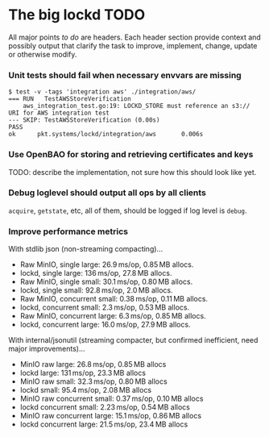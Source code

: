 # The big lockd TODO

All major points *to do* are headers. Each header section provide context and possibly output that clarify the task to improve, implement, change, update or otherwise modify.

### Unit tests should fail when necessary envvars are missing

```terminal
$ test -v -tags 'integration aws' ./integration/aws/
=== RUN   TestAWSStoreVerification
    aws_integration_test.go:19: LOCKD_STORE must reference an s3:// URI for AWS integration test
--- SKIP: TestAWSStoreVerification (0.00s)
PASS
ok      pkt.systems/lockd/integration/aws       0.006s
```

### Use OpenBAO for storing and retrieving certificates and keys

TODO: describe the implementation, not sure how this should look like yet.

### Debug loglevel should output all ops by all clients

`acquire`, `getstate`, etc, all of them, should be logged if log level is `debug`.

### Improve performance metrics

With stdlib json (non-streaming compacting)...

  - Raw MinIO, single large: 26.9 ms/op, 0.85 MB allocs.
  - lockd, single large: 136 ms/op, 27.8 MB allocs.
  - Raw MinIO, single small: 30.1 ms/op, 0.80 MB allocs.
  - lockd, single small: 92.8 ms/op, 2.0 MB allocs.
  - Raw MinIO, concurrent small: 0.38 ms/op, 0.11 MB allocs.
  - lockd, concurrent small: 2.3 ms/op, 0.53 MB allocs.
  - Raw MinIO, concurrent large: 6.3 ms/op, 0.85 MB allocs.
  - lockd, concurrent large: 16.0 ms/op, 27.9 MB allocs.
 
With internal/jsonutil (streaming compacter, but confirmed inefficient, need major improvements)...

  - MinIO raw large: 26.8 ms/op, 0.85 MB allocs
  - lockd large: 131 ms/op, 23.3 MB allocs
  - MinIO raw small: 32.3 ms/op, 0.80 MB allocs
  - lockd small: 95.4 ms/op, 2.08 MB allocs
  - MinIO raw concurrent small: 0.37 ms/op, 0.10 MB allocs
  - lockd concurrent small: 2.23 ms/op, 0.54 MB allocs
  - MinIO raw concurrent large: 15.1 ms/op, 0.86 MB allocs
  - lockd concurrent large: 21.5 ms/op, 23.4 MB allocs
